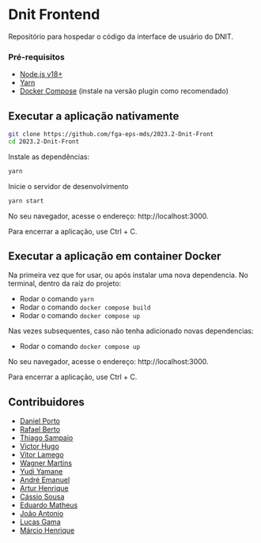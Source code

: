 # Dnit Frontend

Repositório para hospedar o código da interface de usuário do DNIT.

### Pré-requisitos

- [Node.js v18+](https://nodejs.org/en/download)
- [Yarn](https://classic.yarnpkg.com/lang/en/docs/install/#debian-stable)
- [Docker Compose](https://docs.docker.com/compose/install/) (instale na versão
plugin como recomendado)

## Executar a aplicação nativamente

```sh
git clone https://github.com/fga-eps-mds/2023.2-Dnit-Front
cd 2023.2-Dnit-Front
```

Instale as dependências:

```sh
yarn
```

Inicie o servidor de desenvolvimento

```sh
yarn start
```

No seu navegador, acesse o endereço: http://localhost:3000.

Para encerrar a aplicação, use Ctrl + C.

## Executar a aplicação em container Docker

Na primeira vez que for usar, ou após instalar uma nova dependencia.
No terminal, dentro da raíz do projeto:

- Rodar o comando `yarn`
- Rodar o comando `docker compose build`
- Rodar o comando `docker compose up`
   
Nas vezes subsequentes, caso não tenha adicionado novas dependencias:
- Rodar o comando `docker compose up`

No seu navegador, acesse o endereço: http://localhost:3000.

Para encerrar a aplicação, use Ctrl + C.

## Contribuidores

- [Daniel Porto](https://github.com/DanielPortods)
- [Rafael Berto](https://github.com/RafaelBP02)
- [Thiago Sampaio](https://github.com/thiagohdaqw)
- [Victor Hugo](https://github.com/victorhugo21)
- [Vitor Lamego](https://github.com/VitorLamego)
- [Wagner Martins](https://github.com/wagnermc506)
- [Yudi Yamane](https://github.com/yudi)
- [André Emanuel](https://github.com/Hunter104)
- [Artur Henrique](https://github.com/H0lzz)
- [Cássio Sousa](https://github.com/csreis72)
- [Eduardo Matheus](https://github.com/DiceRunner714)
- [João Antonio](https://github.com/joaoseisei)
- [Lucas Gama](https://github.com/bottinolucas)
- [Márcio Henrique](https://github.com/DeM4rcio)
